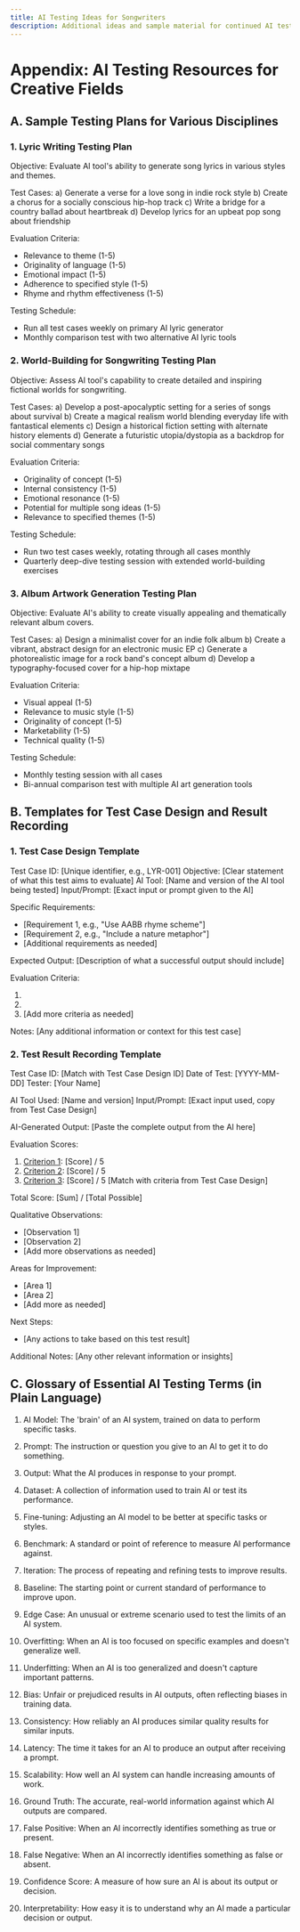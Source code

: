 ```yaml
---
title: AI Testing Ideas for Songwriters
description: Additional ideas and sample material for continued AI testing by songwriters
---
```


# Appendix: AI Testing Resources for Creative Fields

## A. Sample Testing Plans for Various Disciplines

### 1. Lyric Writing Testing Plan

Objective: Evaluate AI tool's ability to generate song lyrics in various styles and themes.

Test Cases:
a) Generate a verse for a love song in indie rock style
b) Create a chorus for a socially conscious hip-hop track
c) Write a bridge for a country ballad about heartbreak
d) Develop lyrics for an upbeat pop song about friendship

Evaluation Criteria:
- Relevance to theme (1-5)
- Originality of language (1-5)
- Emotional impact (1-5)
- Adherence to specified style (1-5)
- Rhyme and rhythm effectiveness (1-5)

Testing Schedule:
- Run all test cases weekly on primary AI lyric generator
- Monthly comparison test with two alternative AI lyric tools

### 2. World-Building for Songwriting Testing Plan
Objective: Assess AI tool's capability to create detailed and inspiring fictional worlds for songwriting.

Test Cases:
a) Develop a post-apocalyptic setting for a series of songs about survival
b) Create a magical realism world blending everyday life with fantastical elements
c) Design a historical fiction setting with alternate history elements
d) Generate a futuristic utopia/dystopia as a backdrop for social commentary songs

Evaluation Criteria:
- Originality of concept (1-5)
- Internal consistency (1-5)
- Emotional resonance (1-5)
- Potential for multiple song ideas (1-5)
- Relevance to specified themes (1-5)

Testing Schedule:
- Run two test cases weekly, rotating through all cases monthly
- Quarterly deep-dive testing session with extended world-building exercises

### 3. Album Artwork Generation Testing Plan

Objective: Evaluate AI's ability to create visually appealing and thematically relevant album covers.

Test Cases:
a) Design a minimalist cover for an indie folk album
b) Create a vibrant, abstract design for an electronic music EP
c) Generate a photorealistic image for a rock band's concept album
d) Develop a typography-focused cover for a hip-hop mixtape

Evaluation Criteria:
- Visual appeal (1-5)
- Relevance to music style (1-5)
- Originality of concept (1-5)
- Marketability (1-5)
- Technical quality (1-5)

Testing Schedule:
- Monthly testing session with all cases
- Bi-annual comparison test with multiple AI art generation tools

## B. Templates for Test Case Design and Result Recording

### 1. Test Case Design Template

Test Case ID: [Unique identifier, e.g., LYR-001]
Objective: [Clear statement of what this test aims to evaluate]
AI Tool: [Name and version of the AI tool being tested]
Input/Prompt: [Exact input or prompt given to the AI]

Specific Requirements:
- [Requirement 1, e.g., "Use AABB rhyme scheme"]
- [Requirement 2, e.g., "Include a nature metaphor"]
- [Additional requirements as needed]

Expected Output: [Description of what a successful output should include]

Evaluation Criteria:
1. [Criterion 1]: Score (1-5)
2. [Criterion 2]: Score (1-5)
3. [Criterion 3]: Score (1-5)
   [Add more criteria as needed]

Notes: [Any additional information or context for this test case]

### 2. Test Result Recording Template

Test Case ID: [Match with Test Case Design ID]
Date of Test: [YYYY-MM-DD]
Tester: [Your Name]

AI Tool Used: [Name and version]
Input/Prompt: [Exact input used, copy from Test Case Design]

AI-Generated Output:
[Paste the complete output from the AI here]

Evaluation Scores:
1. [Criterion 1]: [Score] / 5
2. [Criterion 2]: [Score] / 5
3. [Criterion 3]: [Score] / 5
   [Match with criteria from Test Case Design]

Total Score: [Sum] / [Total Possible]

Qualitative Observations:
- [Observation 1]
- [Observation 2]
- [Add more observations as needed]

Areas for Improvement:
- [Area 1]
- [Area 2]
- [Add more as needed]

Next Steps:
- [Any actions to take based on this test result]

Additional Notes:
[Any other relevant information or insights]

## C. Glossary of Essential AI Testing Terms (in Plain Language)

1. AI Model: The 'brain' of an AI system, trained on data to perform specific tasks.

2. Prompt: The instruction or question you give to an AI to get it to do something.

3. Output: What the AI produces in response to your prompt.

4. Dataset: A collection of information used to train AI or test its performance.

5. Fine-tuning: Adjusting an AI model to be better at specific tasks or styles.

6. Benchmark: A standard or point of reference to measure AI performance against.

7. Iteration: The process of repeating and refining tests to improve results.

8. Baseline: The starting point or current standard of performance to improve upon.

9. Edge Case: An unusual or extreme scenario used to test the limits of an AI system.

10. Overfitting: When an AI is too focused on specific examples and doesn't generalize well.

11. Underfitting: When an AI is too generalized and doesn't capture important patterns.

12. Bias: Unfair or prejudiced results in AI outputs, often reflecting biases in training data.

13. Consistency: How reliably an AI produces similar quality results for similar inputs.

14. Latency: The time it takes for an AI to produce an output after receiving a prompt.

15. Scalability: How well an AI system can handle increasing amounts of work.

16. Ground Truth: The accurate, real-world information against which AI outputs are compared.

17. False Positive: When an AI incorrectly identifies something as true or present.

18. False Negative: When an AI incorrectly identifies something as false or absent.

19. Confidence Score: A measure of how sure an AI is about its output or decision.

20. Interpretability: How easy it is to understand why an AI made a particular decision or output.